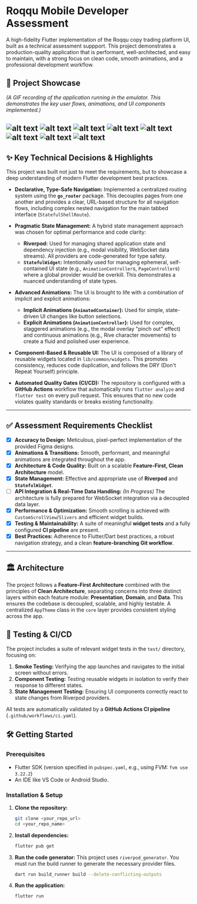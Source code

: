 # Roqqu Mobile Developer Assessment

A high-fidelity Flutter implementation of the Roqqu copy trading platform UI, built as a technical assessment suppport. This project demonstrates a production-quality application that is performant, well-architected, and easy to maintain, with a strong focus on clean code, smooth animations, and a professional development workflow.

## 🚀 Project Showcase

*(A GIF recording of the application running in the emulator. This demonstrates the key user flows, animations, and UI components implemented.)*


![alt text](image.png)
![alt text](image-1.png)
![alt text](image-2.png)
![alt text](image-3.png)
![alt text](image-4.png)
![alt text](image-5.png)
![alt text](image-6.png)
![alt text](image-7.png)
---

## ✨ Key Technical Decisions & Highlights

This project was built not just to meet the requirements, but to showcase a deep understanding of modern Flutter development best practices.

*   **Declarative, Type-Safe Navigation:** Implemented a centralized routing system using the **`go_router`** package. This decouples pages from one another and provides a clear, URL-based structure for all navigation flows, including complex nested navigation for the main tabbed interface (`StatefulShellRoute`).

*   **Pragmatic State Management:** A hybrid state management approach was chosen for optimal performance and code clarity:
    *   **Riverpod:** Used for managing shared application state and dependency injection (e.g., modal visibility, WebSocket data streams). All providers are code-generated for type safety.
    *   **`StatefulWidget`:** Intentionally used for managing ephemeral, self-contained UI state (e.g., `AnimationController`s, `PageController`s) where a global provider would be overkill. This demonstrates a nuanced understanding of state types.

*   **Advanced Animations:** The UI is brought to life with a combination of implicit and explicit animations:
    *   **Implicit Animations (`AnimatedContainer`):** Used for simple, state-driven UI changes like button selections.
    *   **Explicit Animations (`AnimationController`):** Used for complex, staggered animations (e.g., the modal overlay "pinch out" effect) and continuous animations (e.g., Rive character movements) to create a fluid and polished user experience.

*   **Component-Based & Reusable UI:** The UI is composed of a library of reusable widgets located in `lib/common/widgets`. This promotes consistency, reduces code duplication, and follows the DRY (Don't Repeat Yourself) principle.

*   **Automated Quality Gates (CI/CD):** The repository is configured with a **GitHub Actions** workflow that automatically runs `flutter analyze` and `flutter test` on every pull request. This ensures that no new code violates quality standards or breaks existing functionality.

---

## ✅ Assessment Requirements Checklist

-   [x] **Accuracy to Design:** Meticulous, pixel-perfect implementation of the provided Figma designs.
-   [x] **Animations & Transitions:** Smooth, performant, and meaningful animations are integrated throughout the app.
-   [x] **Architecture & Code Quality:** Built on a scalable **Feature-First, Clean Architecture** model.
-   [x] **State Management:** Effective and appropriate use of **Riverpod** and **`StatefulWidget`**.
-   [ ] **API Integration & Real-Time Data Handling:** *(In Progress)* The architecture is fully prepared for WebSocket integration via a decoupled data layer.
-   [x] **Performance & Optimization:** Smooth scrolling is achieved with `CustomScrollView`/`Slivers` and efficient widget builds.
-   [x] **Testing & Maintainability:** A suite of meaningful **widget tests** and a fully configured **CI pipeline** are present.
-   [x] **Best Practices:** Adherence to Flutter/Dart best practices, a robust navigation strategy, and a clean **feature-branching Git workflow**.

---

## 🏛️ Architecture

The project follows a **Feature-First Architecture** combined with the principles of **Clean Architecture**, separating concerns into three distinct layers within each feature module: **Presentation**, **Domain**, and **Data**. This ensures the codebase is decoupled, scalable, and highly testable. A centralized `AppTheme` class in the `core` layer provides consistent styling across the app.

## 🧪 Testing & CI/CD

The project includes a suite of relevant widget tests in the `test/` directory, focusing on:
1.  **Smoke Testing:** Verifying the app launches and navigates to the initial screen without errors.
2.  **Component Testing:** Testing reusable widgets in isolation to verify their response to different states.
3.  **State Management Testing:** Ensuring UI components correctly react to state changes from Riverpod providers.

All tests are automatically validated by a **GitHub Actions CI pipeline** (`.github/workflows/ci.yaml`).

## 🛠️ Getting Started

### Prerequisites

-   Flutter SDK (version specified in `pubspec.yaml`, e.g., using FVM: `fvm use 3.22.2`)
-   An IDE like VS Code or Android Studio.

### Installation & Setup

1.  **Clone the repository:**
    ```bash
    git clone <your_repo_url>
    cd <your_repo_name>
    ```

2.  **Install dependencies:**
    ```bash
    flutter pub get
    ```

3.  **Run the code generator:**
    This project uses `riverpod_generator`. You must run the build runner to generate the necessary provider files.
    ```bash
    dart run build_runner build --delete-conflicting-outputs
    ```

4.  **Run the application:**
    ```bash
    flutter run
    ```